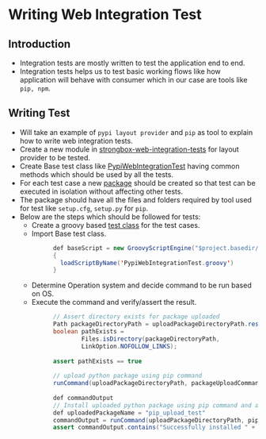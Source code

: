 # Writing Web Integration Test

## Introduction

* Integration tests are mostly written to test the application end to end.
* Integration tests helps us to test basic working flows like how application will behave with consumer which in our case are tools like `pip, npm`.


## Writing Test

* Will take an example of `pypi layout provider` and `pip` as tool to explain how to write web integration tests.
* Create a new module in [strongbox-web-integration-tests](https://github.com/strongbox/strongbox-web-integration-tests) for layout provider to be tested.
* Create Base test class like [PypiWebIntegrationTest](https://github.com/strongbox/strongbox-web-integration-tests/blob/master/pypi/src/it/PypiWebIntegrationTest.groovy) having common methods which should be used by all the tests.
* For each test case a new [package](https://github.com/strongbox/strongbox-web-integration-tests/blob/master/pypi/src/it/common-flows/pip-package-upload-test) should be created so that test can be executed in isolation without affecting other tests.
* The package should have all the files and folders required by tool used for test like `setup.cfg`, `setup.py` for `pip`.
* Below are the steps which should be followed for tests:
    + Create a groovy based [test class](https://github.com/strongbox/strongbox-web-integration-tests/blob/master/pypi/src/it/common-flows/test-pypi-common-flows.groovy) for the test cases.
    + Import Base test class.
        ```java
              def baseScript = new GroovyScriptEngine("$project.basedir/src/it").with
              { 
                loadScriptByName('PypiWebIntegrationTest.groovy') 
              }
        ```
    + Determine Operation system and decide command to be run based on OS.
    + Execute the command and verify/assert the result.
        ```java
              // Assert directory exists for package uploaded
              Path packageDirectoryPath = uploadPackageDirectoryPath.resolve("dist");
              boolean pathExists =
                      Files.isDirectory(packageDirectoryPath,
                      LinkOption.NOFOLLOW_LINKS);
              
              assert pathExists == true
              
              // upload python package using pip command
              runCommand(uploadPackageDirectoryPath, packageUploadCommand)
              
              def commandOutput
              // Install uploaded python package using pip command and assert success
              def uploadedPackageName = "pip_upload_test"
              commandOutput = runCommand(uploadPackageDirectoryPath, pipInstallPackageCommand + " " + uploadedPackageName)
              assert commandOutput.contains("Successfully installed " + uploadedPackageName.replace("_" , "-") + "-1.0")
        ``` 